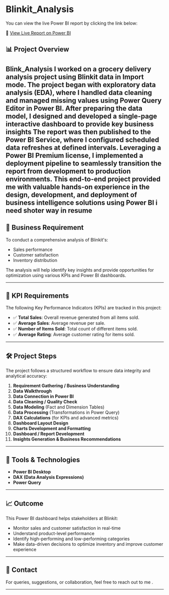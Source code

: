 # Blinkit_Analysis

You can view the live Power BI report by clicking the link below:

🔗 [View Live Report on Power BI](https://app.powerbi.com/view?r=eyJrIjoiMmMyNzFiNTYtMWNlMi00Zjk3LWE1M2QtZjgyOGU3MGQ5YTA3IiwidCI6ImM2NDk4YWJmLWUyOTYtNDkzNy04YzJhLTJmYTlhZDM3YzFjYSJ9)

## 📊 Project Overview

**Blink_Analysis** I worked on a grocery delivery analysis project using Blinkit data in Import mode. The project began with exploratory data analysis (EDA), where I handled data cleaning and managed missing values using Power Query Editor in Power BI. After preparing the data model, I designed and developed a single-page interactive dashboard to provide key business insights
The report was then published to the Power BI Service, where I configured scheduled data refreshes at defined intervals. Leveraging a Power BI Premium license, I implemented a deployment pipeline to seamlessly transition the report from development to production environments. This end-to-end project provided me with valuable hands-on experience in the design, development, and deployment of business intelligence solutions using Power BI i need shoter way in resume
---

## 🧾 Business Requirement

To conduct a comprehensive analysis of Blinkit's:
- Sales performance
- Customer satisfaction
- Inventory distribution

The analysis will help identify key insights and provide opportunities for optimization using various KPIs and Power BI dashboards.

---

## 📌 KPI Requirements

The following Key Performance Indicators (KPIs) are tracked in this project:

- ✅ **Total Sales**: Overall revenue generated from all items sold.
- ✅ **Average Sales**: Average revenue per sale.
- ✅ **Number of Items Sold**: Total count of different items sold.
- ✅ **Average Rating**: Average customer rating for items sold.

---

## 🛠️ Project Steps

The project follows a structured workflow to ensure data integrity and analytical accuracy:

1. **Requirement Gathering / Business Understanding**
2. **Data Walkthrough**
3. **Data Connection in Power BI**
4. **Data Cleaning / Quality Check**
5. **Data Modeling** (Fact and Dimension Tables)
6. **Data Processing** (Transformations in Power Query)
7. **DAX Calculations** (for KPIs and advanced metrics)
8. **Dashboard Layout Design**
9. **Charts Development and Formatting**
10. **Dashboard / Report Development**
11. **Insights Generation & Business Recommendations**

---

## 📁 Tools & Technologies

- **Power BI Desktop**
- **DAX (Data Analysis Expressions)**
- **Power Query**


---

## 📈 Outcome

This Power BI dashboard helps stakeholders at Blinkit:
- Monitor sales and customer satisfaction in real-time
- Understand product-level performance
- Identify high-performing and low-performing categories
- Make data-driven decisions to optimize inventory and improve customer experience

---

## 📣 Contact

For queries, suggestions, or collaboration, feel free to reach out to me .

---

